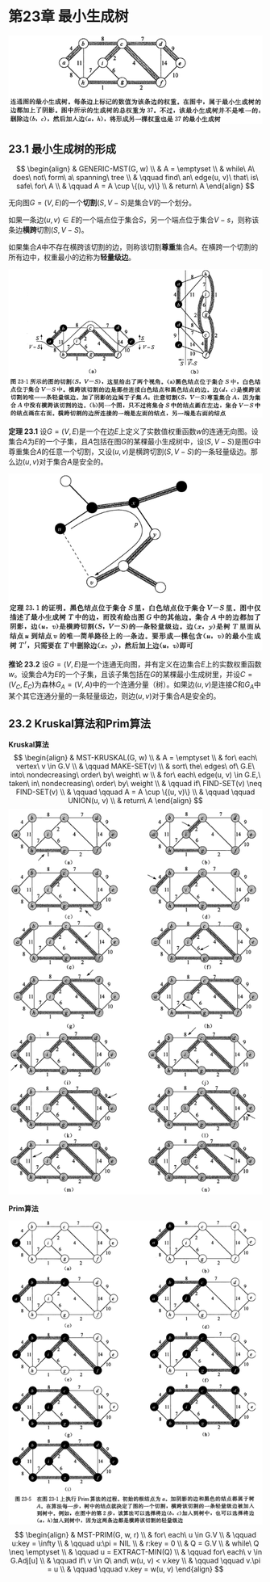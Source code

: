 # 第23章 最小生成树



![23_1](res/23_1.png)



## 23.1 最小生成树的形成

$$
\begin{align}
& GENERIC-MST(G, w) \\
& A = \emptyset \\
& while\ A\ does\ not\ form\ a\ spanning\ tree \\
& \qquad find\ an\ edge(u, v)\ that\ is\ safe\ for\ A \\
& \qquad A = A \cup \{(u, v)\} \\
& return\ A
\end{align}
$$

无向图$G = (V, E)$的一个**切割**$(S, V - S)$是集合$V$的一个划分。

如果一条边$(u, v) \in E$的一个端点位于集合$S$，另一个端点位于集合$V - s$，则称该条边**横跨**切割$(S, V - S)$。

如果集合$A$中不存在横跨该切割的边，则称该切割**尊重**集合$A$。在横跨一个切割的所有边中，权重最小的边称为**轻量级边**。

![23_2](res/23_2.png)

**定理 23.1** 设$G = (V, E)$是一个在边$E$上定义了实数值权重函数$w$的连通无向图。设集合$A$为$E$的一个子集，且$A$包括在图$G$的某棵最小生成树中，设$(S, V - S)$是图$G$中尊重集合$A$的任意一个切割，又设$(u, v)$是横跨切割$(S, V - S)$的一条轻量级边。那么边$(u, v)$对于集合$A$是安全的。

![23_3](res/23_3.png)

**推论 23.2** 设$G = (V, E)$是一个连通无向图，并有定义在边集合$E$上的实数权重函数$w$。设集合$A$为$E$的一个子集，且该子集包括在$G$的某棵最小生成树里，并设$C = (V_{C}, E_{C})$为森林$G_{A} = (V, A)$中的一个连通分量（树）。如果边$(u, v)$是连接$C$和$G_{A}$中某个其它连通分量的一条轻量级边，则边$(u, v)$对于集合$A$是安全的。



## 23.2 Kruskal算法和Prim算法

**Kruskal算法**
$$
\begin{align}
& MST-KRUSKAL(G, w) \\
& A = \emptyset \\
& for\ each\ vertex\ v \in G.V \\
& \qquad MAKE-SET(v) \\
& sort\ the\ edges\ of\ G.E\ into\ nondecreasing\ order\ by\ weight\ w \\
& for\ each\ edge(u, v) \in G.E,\ taken\ in\ nondecreasing\ order\ by\ weight \\
& \qquad if\ FIND-SET(v) \neq FIND-SET(v) \\
& \qquad \qquad A = A \cup \{(u, v)\} \\
& \qquad \qquad UNION(u, v) \\
& return\ A
\end{align}
$$
![23_4](res/23_4.png)

**Prim算法**

![23_5](res/23_5.png)
$$
\begin{align}
& MST-PRIM(G, w, r) \\
& for\ each\ u \in G.V \\
& \qquad u:key = \infty \\
& \qquad u:\pi = NIL \\
& r:key = 0 \\
& Q = G.V \\
& while\ Q \neq \emptyset \\
& \qquad u = EXTRACT-MIN(Q) \\
& \qquad for\ each\ v \in G.Adj[u] \\
& \qquad if\ v \in Q\ and\ w(u, v) < v.key \\
& \qquad \qquad v.\pi = u \\
& \qquad \qquad v.key = w(u, v)
\end{align}
$$
